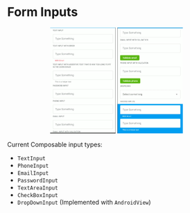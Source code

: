 # Form Inputs

<p align="center">
   <img width="30%" src="../../../../../../../../../doc/images/inputs/compose_inputs1.png" />
   <img width="30%" src="../../../../../../../../../doc/images/inputs/compose_inputs2.png" />
</p>

Current Composable input types:
* `TextInput`
* `PhoneInput`
* `EmailInput`
* `PasswordInput`
* `TextAreaInput`
* `CheckBoxInput`
* `DropDownInput` (Implemented with `AndroidView`)
